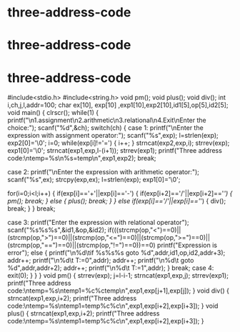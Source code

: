 # three-address-code
# three-address-code
# three-address-code
#include<stdio.h>
#include<string.h>
void pm();
void plus();
void div();
int i,ch,j,l,addr=100;
char ex[10], exp[10] ,exp1[10],exp2[10],id1[5],op[5],id2[5];
void main()
{
clrscr();
while(1)
{
printf("\n1.assignment\n2.arithmetic\n3.relational\n4.Exit\nEnter the choice:");
scanf("%d",&ch);
switch(ch)
{
case 1:
printf("\nEnter the expression with assignment operator:");
scanf("%s",exp);
l=strlen(exp);
exp2[0]='\0';
i=0;
while(exp[i]!='=')
{
i++;
}
strncat(exp2,exp,i);
strrev(exp);
exp1[0]='\0';
strncat(exp1,exp,l-(i+1));
strrev(exp1);
printf("Three address code:\ntemp=%s\n%s=temp\n",exp1,exp2);
break;

case 2:
printf("\nEnter the expression with arithmetic operator:");
scanf("%s",ex);
strcpy(exp,ex);
l=strlen(exp);
exp1[0]='\0';

for(i=0;i<l;i++)
{
if(exp[i]=='+'||exp[i]=='-')
{
if(exp[i+2]=='/'||exp[i+2]=='*')
{
pm();
break;
}
else
{
plus();
break;
}
}
else if(exp[i]=='/'||exp[i]=='*')
{
div();
break;
}
}
break;

case 3:
printf("Enter the expression with relational operator");
scanf("%s%s%s",&id1,&op,&id2);
if(((strcmp(op,"<")==0)||(strcmp(op,">")==0)||(strcmp(op,"<=")==0)||(strcmp(op,">=")==0)||(strcmp(op,"==")==0)||(strcmp(op,"!=")==0))==0)
printf("Expression is error");
else
{
printf("\n%d\tif %s%s%s goto %d",addr,id1,op,id2,addr+3);
addr++;
printf("\n%d\t T:=0",addr);
addr++;
printf("\n%d\t goto %d",addr,addr+2);
addr++;
printf("\n%d\t T:=1",addr);
}
break;
case 4:
exit(0);
}
}
}
void pm()
{
strrev(exp);
j=l-i-1;
strncat(exp1,exp,j);
strrev(exp1);
printf("Three address code:\ntemp=%s\ntemp1=%c%ctemp\n",exp1,exp[j+1],exp[j]);
}
void div()
{
strncat(exp1,exp,i+2);
printf("Three address code:\ntemp=%s\ntemp1=temp%c%c\n",exp1,exp[i+2],exp[i+3]);
}
void plus()
{
strncat(exp1,exp,i+2);
printf("Three address code:\ntemp=%s\ntemp1=temp%c%c\n",exp1,exp[i+2],exp[i+3]);
}
